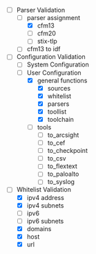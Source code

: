 - [ ] Parser Validation
    - [ ] parser assignment
        - [X] cfm13 
        - [ ] cfm20
        - [ ] stix-tlp  
    - [ ] cfm13 to idf 
- [ ] Configuration Validation
    - [ ] System Configuration
    - [ ] User Configuration
        - [X] general functions
            - [X] sources
            - [X] whitelist
            - [X] parsers
            - [X] toollist
            - [X] toolchain
        - [ ] tools
            - [ ] to_arcsight
            - [ ] to_cef
            - [ ] to_checkpoint
            - [ ] to_csv
            - [ ] to_flextext
            - [ ] to_paloalto
            - [ ] to_syslog
- [ ] Whitelist Validation
    - [X] ipv4 address
    - [X] ipv4 subnets
    - [ ] ipv6
    - [ ] ipv6 subnets
    - [X] domains
    - [X] host
    - [X] url
